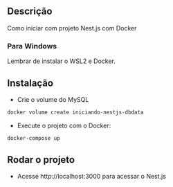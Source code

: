 
## Descrição

Como iniciar com projeto Nest.js com Docker

### Para Windows 

Lembrar de instalar o WSL2 e Docker. 



## Instalação

* Crie o volume do MySQL
``` bash
docker volume create iniciando-nestjs-dbdata
```
* Execute o projeto com o Docker:
``` bash
docker-compose up
```

## Rodar o projeto

* Acesse http://localhost:3000 para acessar o Nest.js
